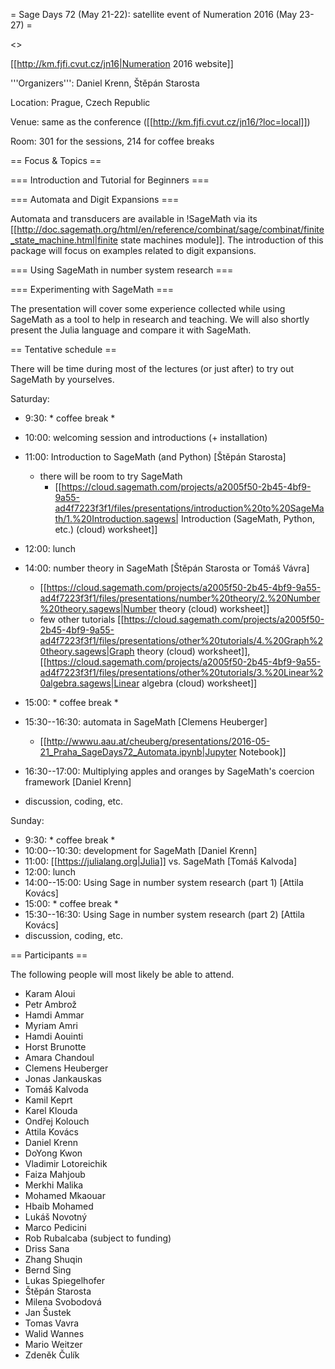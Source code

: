 = Sage Days 72 (May 21-22): satellite event of Numeration 2016 (May 23-27) =

<<TableOfContents>>

[[http://km.fjfi.cvut.cz/jn16|Numeration 2016 website]]

'''Organizers''': Daniel Krenn, Štěpán Starosta

Location: Prague, Czech Republic

Venue: same as the conference ([[http://km.fjfi.cvut.cz/jn16/?loc=local]])

Room: 301 for the sessions, 214 for coffee breaks

== Focus & Topics ==

=== Introduction and Tutorial for Beginners ===

=== Automata and Digit Expansions ===

Automata and transducers are available in !SageMath via its [[http://doc.sagemath.org/html/en/reference/combinat/sage/combinat/finite_state_machine.html|finite state machines module]]. The introduction of this package will focus on examples related to digit expansions.

=== Using SageMath in number system research ===


=== Experimenting with SageMath ===

The presentation will cover some experience collected while using SageMath as a tool to help in research and teaching. We will also shortly present the Julia language and compare it with SageMath.

== Tentative schedule ==

There will be time during most of the lectures (or just after) to try out SageMath by yourselves.

Saturday:
 * 9:30: * coffee break *
 * 10:00: welcoming session and introductions (+ installation)
 * 11:00: Introduction to SageMath (and Python) [Štěpán Starosta]
	* there will be room to try SageMath
        * [[https://cloud.sagemath.com/projects/a2005f50-2b45-4bf9-9a55-ad4f7223f3f1/files/presentations/introduction%20to%20SageMath/1.%20Introduction.sagews| Introduction (SageMath, Python, etc.) (cloud) worksheet]]

 * 12:00: lunch
 * 14:00: number theory in SageMath [Štěpán Starosta or Tomáš Vávra]
    * [[https://cloud.sagemath.com/projects/a2005f50-2b45-4bf9-9a55-ad4f7223f3f1/files/presentations/number%20theory/2.%20Number%20theory.sagews|Number theory (cloud)  worksheet]]
    * few other tutorials [[https://cloud.sagemath.com/projects/a2005f50-2b45-4bf9-9a55-ad4f7223f3f1/files/presentations/other%20tutorials/4.%20Graph%20theory.sagews|Graph theory  (cloud) worksheet]], [[https://cloud.sagemath.com/projects/a2005f50-2b45-4bf9-9a55-ad4f7223f3f1/files/presentations/other%20tutorials/3.%20Linear%20algebra.sagews|Linear algebra (cloud) worksheet]]
 * 15:00: * coffee break *
 * 15:30--16:30: automata in SageMath [Clemens Heuberger]
    * [[http://wwwu.aau.at/cheuberg/presentations/2016-05-21_Praha_SageDays72_Automata.ipynb|Jupyter Notebook]]
 * 16:30--17:00: Multiplying apples and oranges by SageMath's coercion framework [Daniel Krenn]
 * discussion, coding, etc.

Sunday:
 * 9:30: * coffee break *
 * 10:00--10:30: development for SageMath [Daniel Krenn]
 * 11:00: [[https://julialang.org|Julia]] vs. SageMath [Tomáš Kalvoda]
 * 12:00: lunch
 * 14:00--15:00: Using Sage in number system research (part 1) [Attila Kovács]
 * 15:00:  * coffee break *
 * 15:30--16:30: Using Sage in number system research (part 2) [Attila Kovács]
 * discussion, coding, etc.


== Participants ==

The following people will most likely be able to attend.


 * Karam Aloui
 * Petr Ambrož
 * Hamdi Ammar
 * Myriam Amri
 * Hamdi Aouinti
 * Horst Brunotte
 * Amara Chandoul
 * Clemens Heuberger
 * Jonas Jankauskas
 * Tomáš Kalvoda
 * Kamil Keprt
 * Karel Klouda
 * Ondřej Kolouch
 * Attila Kovács
 * Daniel Krenn
 * DoYong Kwon
 * Vladimir Lotoreichik
 * Faiza Mahjoub
 * Merkhi Malika
 * Mohamed Mkaouar
 * Hbaib Mohamed
 * Lukáš Novotný
 * Marco Pedicini
 * Rob Rubalcaba (subject to funding)
 * Driss Sana
 * Zhang Shuqin
 * Bernd Sing
 * Lukas Spiegelhofer
 * Štěpán Starosta
 * Milena Svobodová
 * Jan Šustek
 * Tomas Vavra
 * Walid Wannes
 * Mario Weitzer
 * Zdeněk Čulík
